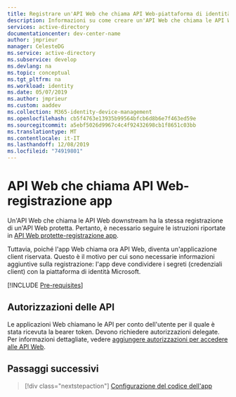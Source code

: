 ```yaml
---
title: Registrare un'API Web che chiama API Web-piattaforma di identità Microsoft | Azure
description: Informazioni su come creare un'API Web che chiama le API Web downstream (registrazione dell'app)
services: active-directory
documentationcenter: dev-center-name
author: jmprieur
manager: CelesteDG
ms.service: active-directory
ms.subservice: develop
ms.devlang: na
ms.topic: conceptual
ms.tgt_pltfrm: na
ms.workload: identity
ms.date: 05/07/2019
ms.author: jmprieur
ms.custom: aaddev
ms.collection: M365-identity-device-management
ms.openlocfilehash: cb5f4763e13935b99564bfcb6d8b6e7f463ed59e
ms.sourcegitcommit: a5ebf5026d9967c4c4f92432698cb1f8651c03bb
ms.translationtype: MT
ms.contentlocale: it-IT
ms.lasthandoff: 12/08/2019
ms.locfileid: "74919801"
---
```

# <a name="web-api-that-calls-web-apis---app-registration"></a>API Web che chiama API Web-registrazione app

Un'API Web che chiama le API Web downstream ha la stessa registrazione di un'API Web protetta. Pertanto, è necessario seguire le istruzioni riportate in [API Web protette-registrazione app](scenario-protected-web-api-app-registration.md).

Tuttavia, poiché l'app Web chiama ora API Web, diventa un'applicazione client riservata. Questo è il motivo per cui sono necessarie informazioni aggiuntive sulla registrazione: l'app deve condividere i segreti (credenziali client) con la piattaforma di identità Microsoft.

[!INCLUDE [Pre-requisites](../../../includes/active-directory-develop-scenarios-registration-client-secrets.md)]

## <a name="api-permissions"></a>Autorizzazioni delle API

Le applicazioni Web chiamano le API per conto dell'utente per il quale è stata ricevuta la bearer token. Devono richiedere autorizzazioni delegate. Per informazioni dettagliate, vedere [aggiungere autorizzazioni per accedere alle API Web](quickstart-configure-app-access-web-apis.md#add-permissions-to-access-web-apis).

## <a name="next-steps"></a>Passaggi successivi

> [!div class="nextstepaction"]
> [Configurazione del codice dell'app](scenario-web-api-call-api-app-configuration.md)
